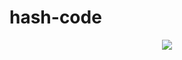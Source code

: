 # hash-code



<p align="center">
  <img src="https://cibul.s3.amazonaws.com/event_google-hash-code_491696.jpg">
</p>
